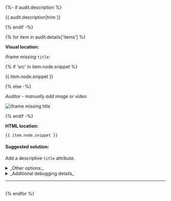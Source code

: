 {%- if audit.description %}

{{ audit.description|trim }}

{% endif -%}

{% for item in audit.details['items'] %}

__Visual location:__

iframe missing `title`:

{% if 'src' in item.node.snippet  %}

{{ item.node.snippet }}

{% else -%}

_Auditor - manually add image or video_

![iframe missing title](https://via.placeholder.com/50x50)

{% endif -%}

__HTML location:__

```html
{{ item.node.snippet }}
```

#### Suggested solution:

Add a descriptive `title` attribute.

<details>
<summary>_Other options:_</summary>
{{ item.node.explanation|escape|replace('  ', '<br>') }}
</details>

<details>
<summary>_Additional debugging details_</summary>
Path:<br>
<code>{{ item.node.path }}</code><br>
Selector:<br>
<code>{{ item.node.selector }}</code>
</details>

<hr>

<br>
{% endfor %}